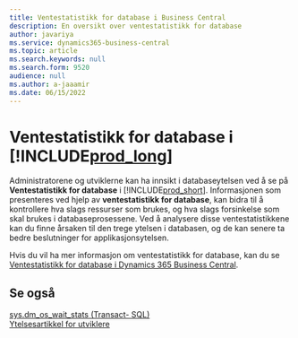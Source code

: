 ```yaml
---
title: Ventestatistikk for database i Business Central
description: En oversikt over ventestatistikk for database
author: javariya
ms.service: dynamics365-business-central
ms.topic: article
ms.search.keywords: null
ms.search.form: 9520
audience: null
ms.author: a-jaaamir
ms.date: 06/15/2022
---
```

# <a name="database-wait-statistics-in-"></a><a name="database-wait-statistics-in-"></a>Ventestatistikk for database i [!INCLUDE[prod_long](includes/prod_long.md)]

Administratorene og utviklerne kan ha innsikt i databaseytelsen ved å se på **Ventestatistikk for database** i [!INCLUDE[prod_short](includes/prod_short.md)]. Informasjonen som presenteres ved hjelp av **ventestatistikk for database**, kan bidra til å kontrollere hva slags ressurser som brukes, og hva slags forsinkelse som skal brukes i databaseprosessene. Ved å analysere disse ventestatistikkene kan du finne årsaken til den trege ytelsen i databasen, og de kan senere ta bedre beslutninger for applikasjonsytelsen.

Hvis du vil ha mer informasjon om ventestatistikk for database, kan du se [Ventestatistikk for database i Dynamics 365 Business Central](/dynamics365/business-central/dev-itpro/administration/database-wait-statistics).

## <a name="see-also"></a><a name="see-also"></a>Se også

[sys.dm_os_wait_stats (Transact- SQL)](/sql/relational-databases/system-dynamic-management-views/sys-dm-os-wait-stats-transact-sql)  
[Ytelsesartikkel for utviklere](/dynamics365/business-central/dev-itpro/performance/performance-developer)

